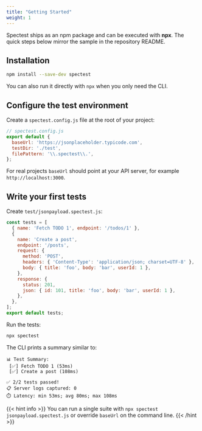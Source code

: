 ```yaml
---
title: "Getting Started"
weight: 1
---
```


Spectest ships as an npm package and can be executed with **npx**. The quick steps below mirror the sample in the repository README.

## Installation

```bash
npm install --save-dev spectest
```

You can also run it directly with `npx` when you only need the CLI.

## Configure the test environment

Create a `spectest.config.js` file at the root of your project:

```js
// spectest.config.js
export default {
  baseUrl: 'https://jsonplaceholder.typicode.com',
  testDir: './test',
  filePattern: '\\.spectest\\.',
};
```

For real projects `baseUrl` should point at your API server, for example `http://localhost:3000`.

## Write your first tests

Create `test/jsonpayload.spectest.js`:

```js
const tests = [
  { name: 'Fetch TODO 1', endpoint: '/todos/1' },
  {
    name: 'Create a post',
    endpoint: '/posts',
    request: {
      method: 'POST',
      headers: { 'Content-Type': 'application/json; charset=UTF-8' },
      body: { title: 'foo', body: 'bar', userId: 1 },
    },
    response: {
      status: 201,
      json: { id: 101, title: 'foo', body: 'bar', userId: 1 },
    },
  },
];
export default tests;
```

Run the tests:

```bash
npx spectest
```

The CLI prints a summary similar to:

```text
📊 Test Summary:
 [✅] Fetch TODO 1 (53ms)
 [✅] Create a post (108ms)

✅ 2/2 tests passed!
📋 Server logs captured: 0
⏱️ Latency: min 53ms; avg 80ms; max 108ms
```

{{< hint info >}}
You can run a single suite with `npx spectest jsonpayload.spectest.js` or override `baseUrl` on the command line.
{{< /hint >}}
